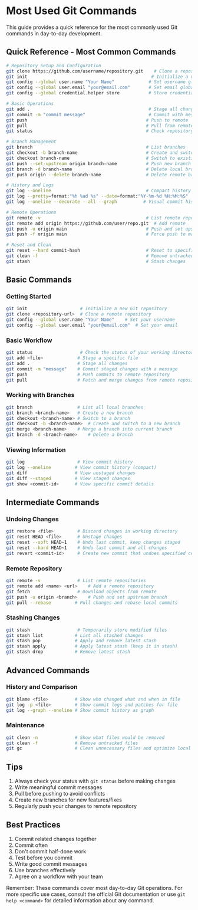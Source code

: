 # Most Used Git Commands

This guide provides a quick reference for the most commonly used Git commands in day-to-day development.

## Quick Reference - Most Common Commands
```bash
# Repository Setup and Configuration
git clone https://github.com/username/repository.git    # Clone a repository
git init                                               # Initialize a new repository
git config --global user.name "Your Name"             # Set username globally
git config --global user.email "your@email.com"       # Set email globally
git config --global credential.helper store           # Store credentials

# Basic Operations
git add .                                             # Stage all changes
git commit -m "commit message"                        # Commit with message
git push                                             # Push to remote
git pull                                             # Pull from remote
git status                                           # Check repository status

# Branch Management
git branch                                           # List branches
git checkout -b branch-name                          # Create and switch to new branch
git checkout branch-name                             # Switch to existing branch
git push --set-upstream origin branch-name           # Push new branch to remote
git branch -d branch-name                            # Delete local branch
git push origin --delete branch-name                 # Delete remote branch

# History and Logs
git log --oneline                                    # Compact history view
git log --pretty=format:"%h %ad %s" --date=format:"%Y-%m-%d %H:%M:%S"  # Formatted log
git log --oneline --decorate --all --graph          # Visual commit history

# Remote Operations
git remote -v                                        # List remote repositories
git remote add origin https://github.com/user/repo.git  # Add remote
git push -u origin main                              # Push and set upstream
git push -f origin main                              # Force push to main

# Reset and Clean
git reset --hard commit-hash                         # Reset to specific commit
git clean -f                                         # Remove untracked files
git stash                                            # Stash changes
```

## Basic Commands

### Getting Started
```bash
git init                    # Initialize a new Git repository
git clone <repository-url>  # Clone a remote repository
git config --global user.name "Your Name"    # Set your username
git config --global user.email "your@email.com"  # Set your email
```

### Basic Workflow
```bash
git status                  # Check the status of your working directory
git add <file>             # Stage a specific file
git add .                  # Stage all changes
git commit -m "message"    # Commit staged changes with a message
git push                   # Push commits to remote repository
git pull                   # Fetch and merge changes from remote repository
```

### Working with Branches
```bash
git branch                 # List all local branches
git branch <branch-name>   # Create a new branch
git checkout <branch-name> # Switch to a branch
git checkout -b <branch-name>  # Create and switch to a new branch
git merge <branch-name>    # Merge a branch into current branch
git branch -d <branch-name>    # Delete a branch
```

### Viewing Information
```bash
git log                    # View commit history
git log --oneline         # View commit history (compact)
git diff                  # View unstaged changes
git diff --staged         # View staged changes
git show <commit-id>      # View specific commit details
```

## Intermediate Commands

### Undoing Changes
```bash
git restore <file>         # Discard changes in working directory
git reset HEAD <file>      # Unstage changes
git reset --soft HEAD~1    # Undo last commit, keep changes staged
git reset --hard HEAD~1    # Undo last commit and all changes
git revert <commit-id>     # Create new commit that undoes specified commit
```

### Remote Repository
```bash
git remote -v              # List remote repositories
git remote add <name> <url>    # Add a remote repository
git fetch                  # Download objects from remote
git push -u origin <branch>    # Push and set upstream branch
git pull --rebase         # Pull changes and rebase local commits
```

### Stashing Changes
```bash
git stash                  # Temporarily store modified files
git stash list            # List all stashed changes
git stash pop             # Apply and remove latest stash
git stash apply           # Apply latest stash (keep it in stash)
git stash drop            # Remove latest stash
```

## Advanced Commands

### History and Comparison
```bash
git blame <file>          # Show who changed what and when in file
git log -p <file>         # Show commit logs and patches for file
git log --graph --oneline # Show commit history as graph
```

### Maintenance
```bash
git clean -n              # Show what files would be removed
git clean -f              # Remove untracked files
git gc                    # Clean unnecessary files and optimize local repository
```

## Tips

1. Always check your status with `git status` before making changes
2. Write meaningful commit messages
3. Pull before pushing to avoid conflicts
4. Create new branches for new features/fixes
5. Regularly push your changes to remote repository

## Best Practices

1. Commit related changes together
2. Commit often
3. Don't commit half-done work
4. Test before you commit
5. Write good commit messages
6. Use branches effectively
7. Agree on a workflow with your team

Remember: These commands cover most day-to-day Git operations. For more specific use cases, consult the official Git documentation or use `git help <command>` for detailed information about any command.